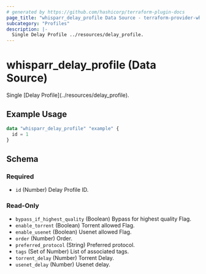 ```yaml
---
# generated by https://github.com/hashicorp/terraform-plugin-docs
page_title: "whisparr_delay_profile Data Source - terraform-provider-whisparr"
subcategory: "Profiles"
description: |-
  Single Delay Profile ../resources/delay_profile.
---
```


# whisparr_delay_profile (Data Source)

<!-- subcategory:Profiles -->Single [Delay Profile](../resources/delay_profile).

## Example Usage

```terraform
data "whisparr_delay_profile" "example" {
  id = 1
}
```

<!-- schema generated by tfplugindocs -->
## Schema

### Required

- `id` (Number) Delay Profile ID.

### Read-Only

- `bypass_if_highest_quality` (Boolean) Bypass for highest quality Flag.
- `enable_torrent` (Boolean) Torrent allowed Flag.
- `enable_usenet` (Boolean) Usenet allowed Flag.
- `order` (Number) Order.
- `preferred_protocol` (String) Preferred protocol.
- `tags` (Set of Number) List of associated tags.
- `torrent_delay` (Number) Torrent Delay.
- `usenet_delay` (Number) Usenet delay.


